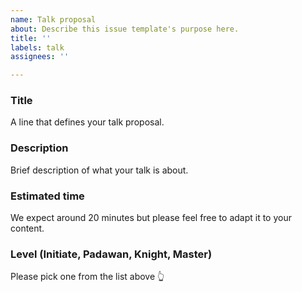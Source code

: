 ```yaml
---
name: Talk proposal
about: Describe this issue template's purpose here.
title: ''
labels: talk
assignees: ''

---
```


### Title

A line that defines your talk proposal.

### Description

Brief description of what your talk is about.

### Estimated time

We expect around 20 minutes but please feel free to adapt it to your content.

### Level (Initiate, Padawan, Knight, Master)

Please pick one from the list above 👆
